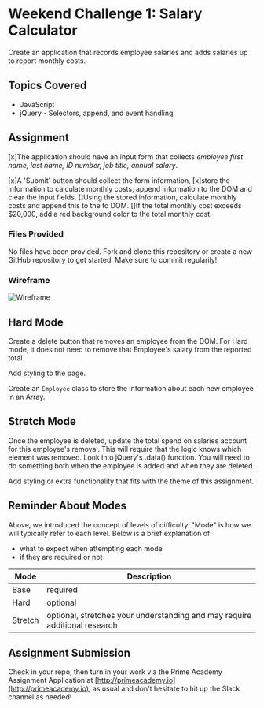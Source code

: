 # Weekend Challenge 1: Salary Calculator
Create an application that records employee salaries and adds salaries up to report monthly costs.

## Topics Covered
- JavaScript
- jQuery - Selectors, append, and event handling

## Assignment

[x]The application should have an input form that collects _employee first name, last name, ID number, job title, annual salary_.

[x]A 'Submit' button should collect the form information,
[x]store the information to calculate monthly costs, append information to the DOM and clear the input fields. []Using the stored information, calculate monthly costs and append this to the to DOM. 
[]If the total monthly cost exceeds $20,000, add a red background color to the total monthly cost.

### Files Provided
No files have been provided. Fork and clone this repository or create a new GitHub repository to get started. Make sure to commit regularily!

### Wireframe

![Wireframe](salary-calc-wireframe.png)

## Hard Mode
Create a delete button that removes an employee from the DOM. For Hard mode, it does not need to remove that Employee's salary from the reported total.

Add styling to the page.

Create an `Employee` class to store the information about each new employee in an Array.

## Stretch Mode

Once the employee is deleted, update the total spend on salaries account for this employee's removal. This will require that the logic knows which element was removed. Look into jQuery's .data() function. You will need to do something both when the employee is added and when they are deleted.

Add styling or extra functionality that fits with the theme of this assignment.

## Reminder About Modes

Above, we introduced the concept of levels of difficulty. "Mode" is how we will typically refer to each level. Below is a brief explanation of

* what to expect when attempting each mode
* if they are required or not

Mode | Description
--- | ---
Base | required
Hard | optional
Stretch | optional, stretches your understanding and may require additional research

## Assignment Submission
Check in your repo, then turn in your work via the Prime Academy Assignment Application at [http://primeacademy.io](http://primeacademy.io), as usual and don't hesitate to hit up the Slack channel as needed!
